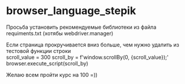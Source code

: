 # browser_language_stepik

Просьба установить рекомендуемые библиотеки из файла requiments.txt (хотябы webdriver.manager)

Если страница прокручивается вниз больше, чем нужно удалить из тестовой функции строки     
scroll_vаlue = 300
scroll_by = f'window.scrollBy(0, {scroll_vаlue});'
browser.execute_script(scroll_by)

Желаю всем пройти курс на 100 =))
